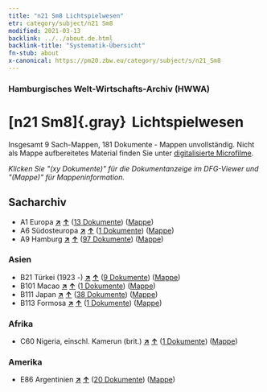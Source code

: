 ```yaml
---
title: "n21 Sm8 Lichtspielwesen"
etr: category/subject/n21 Sm8
modified: 2021-03-13
backlink: ../../about.de.html
backlink-title: "Systematik-Übersicht"
fn-stub: about
x-canonical: https://pm20.zbw.eu/category/subject/s/n21_Sm8
---
```


### Hamburgisches Welt-Wirtschafts-Archiv (HWWA)
# [n21 Sm8]{.gray}&#8201; Lichtspielwesen&#160; 




Insgesamt 9 Sach-Mappen, 181 Dokumente - Mappen unvollständig.
Nicht als Mappe aufbereitetes Material finden Sie unter [digitalisierte Microfilme](/film/h1_sh.de.html).

_Klicken Sie "(xy Dokumente)" für die Dokumentanzeige im DFG-Viewer und "(Mappe)" für Mappeninformation._

## Sacharchiv



- A1 Europa [**&nearr;**](../../../geo/i/140892/about.de.html "Europa (alle Mappen)") [**&uarr;**](../../../geo/about.de.html#A1 "Ländersystematik") (<a href="https://pm20.zbw.eu/dfgview/sh/140892,145302" title="über: Europa : Lichtspielwesen" target="_blank">13 Dokumente</a>) ([Mappe](../../../../folder/sh/1408xx/140892/1453xx/145302/about.de.html))
- A6 Südosteuropa [**&nearr;**](../../../geo/i/140900/about.de.html "Südosteuropa (alle Mappen)") [**&uarr;**](../../../geo/about.de.html#A6 "Ländersystematik") (<a href="https://pm20.zbw.eu/dfgview/sh/140900,145302" title="über: Südosteuropa : Lichtspielwesen" target="_blank">1 Dokumente</a>) ([Mappe](../../../../folder/sh/1409xx/140900/1453xx/145302/about.de.html))
- A9 Hamburg [**&nearr;**](../../../geo/i/140905/about.de.html "Hamburg (alle Mappen)") [**&uarr;**](../../../geo/about.de.html#A9 "Ländersystematik") (<a href="https://pm20.zbw.eu/dfgview/sh/140905,145302" title="über: Hamburg : Lichtspielwesen" target="_blank">97 Dokumente</a>) ([Mappe](../../../../folder/sh/1409xx/140905/1453xx/145302/about.de.html))

### Asien

- B21 Türkei (1923 -) [**&nearr;**](../../../geo/i/141111/about.de.html "Türkei (1923 -) (alle Mappen)") [**&uarr;**](../../../geo/about.de.html#B21 "Ländersystematik") (<a href="https://pm20.zbw.eu/dfgview/sh/141111,145302" title="über: Türkei (1923 -) : Lichtspielwesen" target="_blank">9 Dokumente</a>) ([Mappe](../../../../folder/sh/1411xx/141111/1453xx/145302/about.de.html))
- B101 Macao [**&nearr;**](../../../geo/i/141267/about.de.html "Macao (alle Mappen)") [**&uarr;**](../../../geo/about.de.html#B101 "Ländersystematik") (<a href="https://pm20.zbw.eu/dfgview/sh/141267,145302" title="über: Macao : Lichtspielwesen" target="_blank">1 Dokumente</a>) ([Mappe](../../../../folder/sh/1412xx/141267/1453xx/145302/about.de.html))
- B111 Japan [**&nearr;**](../../../geo/i/141272/about.de.html "Japan (alle Mappen)") [**&uarr;**](../../../geo/about.de.html#B111 "Ländersystematik") (<a href="https://pm20.zbw.eu/dfgview/sh/141272,145302" title="über: Japan : Lichtspielwesen" target="_blank">38 Dokumente</a>) ([Mappe](../../../../folder/sh/1412xx/141272/1453xx/145302/about.de.html))
- B113 Formosa [**&nearr;**](../../../geo/i/141274/about.de.html "Formosa (alle Mappen)") [**&uarr;**](../../../geo/about.de.html#B113 "Ländersystematik") (<a href="https://pm20.zbw.eu/dfgview/sh/141274,145302" title="über: Formosa : Lichtspielwesen" target="_blank">1 Dokumente</a>) ([Mappe](../../../../folder/sh/1412xx/141274/1453xx/145302/about.de.html))

### Afrika

- C60 Nigeria, einschl. Kamerun (brit.) [**&nearr;**](../../../geo/i/141409/about.de.html "Nigeria, einschl. Kamerun (brit.) (alle Mappen)") [**&uarr;**](../../../geo/about.de.html#C60 "Ländersystematik") (<a href="https://pm20.zbw.eu/dfgview/sh/141409,145302" title="über: Nigeria, einschl. Kamerun (brit.) : Lichtspielwesen" target="_blank">1 Dokumente</a>) ([Mappe](../../../../folder/sh/1414xx/141409/1453xx/145302/about.de.html))

### Amerika

- E86 Argentinien [**&nearr;**](../../../geo/i/141692/about.de.html "Argentinien (alle Mappen)") [**&uarr;**](../../../geo/about.de.html#E86 "Ländersystematik") (<a href="https://pm20.zbw.eu/dfgview/sh/141692,145302" title="über: Argentinien : Lichtspielwesen" target="_blank">20 Dokumente</a>) ([Mappe](../../../../folder/sh/1416xx/141692/1453xx/145302/about.de.html))


